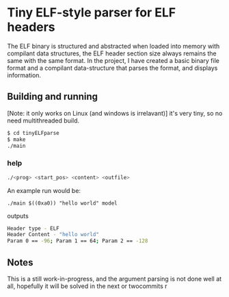 # Tiny ELF-style parser for ELF headers
The ELF binary is structured and abstracted when loaded into memory with compilant data structures, the ELF header section size always remains the same with the same format. In the project, I have created a basic binary file format and a compilant data-structure that parses the format, and displays information. 

## Building and running
[Note: it only works on Linux (and windows is irrelavant)]
it's very tiny, so no need multithreaded build.
```bash
$ cd tinyELFparse
$ make 
./main
```
### help 
```bash
./<prog> <start_pos> <content> <outfile>
```
An example run would be:
```
./main $((0xa0)) "hello world" model
```
outputs 

```bash
Header type - ELF
Header Content - "hello world"
Param 0 == -96; Param 1 == 64; Param 2 == -128
```
## Notes
This is a still work-in-progress, and the argument parsing is not done well at all, hopefully it will be solved in the next or twocommits
r
